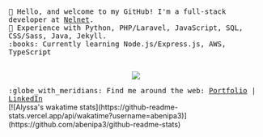 
<samp>  
👋 Hello, and welcome to my GitHub! I'm a full-stack developer at <a href="https://www.nelnet.com/welcome">Nelnet</a>.
  <br> 🧠 Experience with Python, PHP/Laravel, JavaScript, SQL, CSS/Sass, Java, Jekyll.
  <br> :books: Currently learning Node.js/Express.js, AWS, TypeScript<br><br>
  <p align="center">
  <img src="https://media3.giphy.com/media/BRN2Xi0MqnjjO/giphy.gif?cid=ecf05e47f863s2ubi0i84759st2rodfob47uwce7vxopqpi8&ep=v1_gifs_related&rid=giphy.gif&ct=g">
  </p>
:globe_with_meridians: Find me around the web: <a href="https://alyssabenipayo.netlify.app/">Portfolio</a> | <a href="https://www.linkedin.com/in/alyssabenipayo/">LinkedIn</a><br>
</samp> 
[![Alyssa's wakatime stats](https://github-readme-stats.vercel.app/api/wakatime?username=abenipa3)](https://github.com/abenipa3/github-readme-stats)
